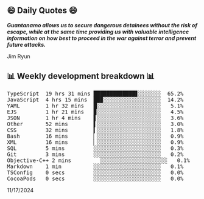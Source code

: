 ## 😄 Daily Quotes 😄

_**Guantanamo allows us to secure dangerous detainees without the risk of escape, while at the same time providing us with valuable intelligence information on how best to proceed in the war against terror and prevent future attacks.**_

Jim Ryun



## 📊 Weekly development breakdown 📊

<pre>TypeScript  19 hrs 31 mins █████████████▋░░░░░░░  65.2%
JavaScript  4 hrs 15 mins  ██▉░░░░░░░░░░░░░░░░░░  14.2%
YAML        1 hr 32 mins   █░░░░░░░░░░░░░░░░░░░░   5.1%
EJS         1 hr 21 mins   ▉░░░░░░░░░░░░░░░░░░░░   4.5%
JSON        1 hr 4 mins    ▋░░░░░░░░░░░░░░░░░░░░   3.6%
Other       52 mins        ▌░░░░░░░░░░░░░░░░░░░░   3.0%
CSS         32 mins        ▍░░░░░░░░░░░░░░░░░░░░   1.8%
Bash        16 mins        ▏░░░░░░░░░░░░░░░░░░░░   0.9%
XML         16 mins        ▏░░░░░░░░░░░░░░░░░░░░   0.9%
SQL         5 mins         ░░░░░░░░░░░░░░░░░░░░░   0.3%
Git         3 mins         ░░░░░░░░░░░░░░░░░░░░░   0.2%
Objective-C++ 2 mins         ░░░░░░░░░░░░░░░░░░░░░   0.1%
Markdown    1 min          ░░░░░░░░░░░░░░░░░░░░░   0.1%
TSConfig    0 secs         ░░░░░░░░░░░░░░░░░░░░░   0.0%
CocoaPods   0 secs         ░░░░░░░░░░░░░░░░░░░░░   0.0%</pre>

11/17/2024